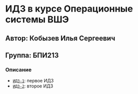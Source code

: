 # ИДЗ в курсе Операционные системы ВШЭ
## Автор: Кобызев Илья Сергеевич
## Группа: БПИ213

### Описание
- [`ИДЗ-1`](idz1): первое ИДЗ
- [`ИДЗ-2`](idz2): второе ИДЗ
